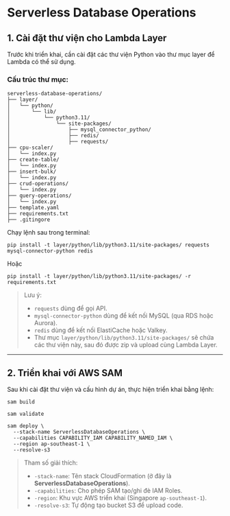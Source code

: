 # Serverless Database Operations

## 1. Cài đặt thư viện cho Lambda Layer

Trước khi triển khai, cần cài đặt các thư viện Python vào thư mục layer để Lambda có thể sử dụng.
### Cấu trúc thư mục:
```
serverless-database-operations/
├── layer/
│   └── python/
│       └── lib/
│           └── python3.11/
│               └── site-packages/
│                   ├── mysql_connector_python/
│                   ├── redis/
│                   ├── requests/
├── cpu-scaler/
│   └── index.py
├── create-table/
│   └── index.py
├── insert-bulk/
│   └── index.py
├── crud-operations/
│   └── index.py
├── query-operations/
│   └── index.py
├── template.yaml
├── requirements.txt
├── .gitingore

```
Chạy lệnh sau trong terminal:

```
pip install -t layer/python/lib/python3.11/site-packages/ requests mysql-connector-python redis
```
Hoặc
```
pip install -t layer/python/lib/python3.11/site-packages/ -r requirements.txt
```
> Lưu ý:
> 
> - `requests` dùng để gọi API.
> - `mysql-connector-python` dùng để kết nối MySQL (qua RDS hoặc Aurora).
> - `redis` dùng để kết nối ElastiCache hoặc Valkey.
> - Thư mục `layer/python/lib/python3.11/site-packages/` sẽ chứa các thư viện này, sau đó được zip và upload cùng Lambda Layer.

---

## 2. Triển khai với AWS SAM

Sau khi cài đặt thư viện và cấu hình dự án, thực hiện triển khai bằng lệnh:
```
sam build
```
```
sam validate
```
```
sam deploy \
  --stack-name ServerlessDatabaseOperations \
  --capabilities CAPABILITY_IAM CAPABILITY_NAMED_IAM \
  --region ap-southeast-1 \
  --resolve-s3

```

> Tham số giải thích:
> 
> - `-stack-name`: Tên stack CloudFormation (ở đây là **ServerlessDatabaseOperations**).
> - `-capabilities`: Cho phép SAM tạo/ghi đè IAM Roles.
> - `-region`: Khu vực AWS triển khai (Singapore `ap-southeast-1`).
> - `-resolve-s3`: Tự động tạo bucket S3 để upload code.